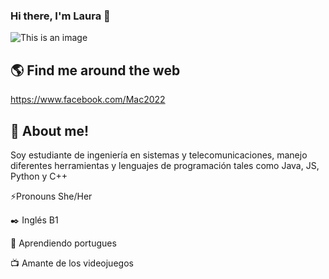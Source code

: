 ### Hi there, I'm Laura 👋

![This is an image](https://ddragon.leagueoflegends.com/cdn/img/champion/splash/Senna_1.jpg)

## :earth_americas: Find me around the web

https://www.facebook.com/Mac2022

## :penguin: About me!

Soy estudiante de ingeniería en sistemas y telecomunicaciones, manejo diferentes herramientas y lenguajes de programación tales como Java, JS, Python y C++ 

⚡Pronouns She/Her

:black_nib: Inglés B1 

💬 Aprendiendo portugues

:tv: Amante de los videojuegos 
<!--

## :bulb: Algunas herramientas que utilizo

https://img.shields.io/badge/Telegram-2CA5E0?style=for-the-badge&logo=telegram&logoColor=white https://img.shields.io/badge/Netlify-00C7B7?style=for-the-badge&logo=netlify&logoColor=white 	https://img.shields.io/badge/PostgreSQL-316192?style=for-the-badge&logo=postgresql&logoColor=white https://img.shields.io/badge/Adobe%20Photoshop-31A8FF?style=for-the-badge&logo=Adobe%20Photoshop&logoColor=black 	https://img.shields.io/badge/Discord-5865F2?style=for-the-badge&logo=discord&logoColor=white https://img.shields.io/badge/Arduino_IDE-00979D?style=for-the-badge&logo=arduino&logoColor=white 	https://img.shields.io/badge/VSCode-0078D4?style=for-the-badge&logo=visual%20studio%20code&logoColor=white https://img.shields.io/badge/C%2B%2B-00599C?style=for-the-badge&logo=c%2B%2B&logoColor=white  https://img.shields.io/badge/CSS3-1572B6?style=for-the-badge&logo=css3&logoColor=white https://img.shields.io/badge/HTML5-E34F26?style=for-the-badge&logo=html5&logoColor=white  https://img.shields.io/badge/JavaScript-323330?style=for-the-badge&logo=javascript&logoColor=F7DF1E  https://img.shields.io/badge/Python-FFD43B?style=for-the-badge&logo=python&logoColor=blue 
**Pinkfrost28/Pinkfrost28** is a ✨ _special_ ✨ repository because its `README.md` (this file) appears on your GitHub profile.

Here are some ideas to get you started:

- 🔭 I’m currently working on ...
- 🌱 I’m currently learning ...
- 👯 I’m looking to collaborate on ...
- 🤔 I’m looking for help with ...
- 💬 Ask me about ...
- 📫 How to reach me: ...
- 😄 Pronouns: ...
- ⚡ Fun fact: ...
-->
